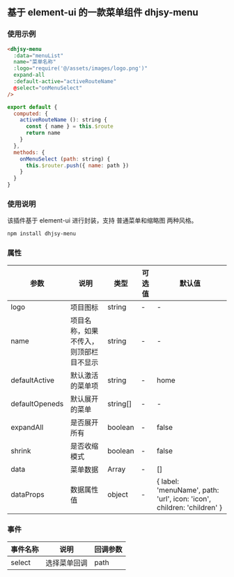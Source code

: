 ## 基于 element-ui 的一款菜单组件 dhjsy-menu

### 使用示例

```html
<dhjsy-menu
  :data="menuList"
  name="菜单名称"
  :logo="require('@/assets/images/logo.png')"
  expand-all
  :default-active="activeRouteName"
  @select="onMenuSelect"
/>
```

```js
export default {
  computed: {
    activeRouteName (): string {
      const { name } = this.$route
      return name
    }
  },
  methods: {
    onMenuSelect (path: string) {
      this.$router.push({ name: path })
    }
  }
}
```

### 使用说明

该插件基于 element-ui 进行封装，支持 普通菜单和缩略图 两种风格。

```bash
npm install dhjsy-menu
```

### 属性

| 参数 | 说明 | 类型 | 可选值 | 默认值  |
| ---- | ---- | ---- | ---- | ---- |
| logo | 项目图标 | string | - | - |
| name | 项目名称，如果不传入，则顶部栏目不显示 | string | - | - |
| defaultActive | 默认激活的菜单项 | string | - | home |
| defaultOpeneds | 默认展开的菜单 | string[] | - | - |
| expandAll | 是否展开所有 | boolean | - | false |
| shrink | 是否收缩模式 | boolean | - | false |
| data | 菜单数据 | Array | - | [] |
| dataProps | 数据属性值 | object | - | { label: 'menuName', path: 'url', icon: 'icon', children: 'children' }

### 事件

| 事件名称 | 说明 | 回调参数 |
| ---- | ---- | ---- |
| select | 选择菜单回调 | path |
